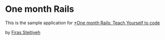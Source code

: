 # One month Rails

This is the sample application for
[*One month Rails: Teach Yourself to code](http://onemonthrails.com)

by [Firas Steitiyeh](http://steitblog.com)
